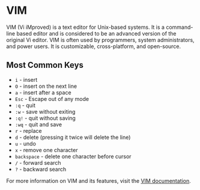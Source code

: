 # VIM

VIM (Vi iMproved) is a text editor for Unix-based systems. It is a command-line based editor and is considered to be an advanced version 
of the original Vi editor. VIM is often used by programmers, system administrators, and power users. It is customizable, cross-platform, 
and open-source.

## Most Common Keys
- `i` - insert
- `O` - insert on the next line
- `a` - insert after a space
- `Esc` - Escape out of any mode
- `:q` - quit
- `:w` - save without exiting
- `:q!` - quit without saving
- `:wq` - quit and save
- `r` - replace
- `d` - delete (pressing it twice will delete the line)
- `u` - undo
- `x` - remove one character
- `backspace` - delete one character before cursor
- `/` - forward search
- `?` - backward search

For more information on VIM and its features, visit the [VIM documentation](https://www.vim.org/docs.php).
